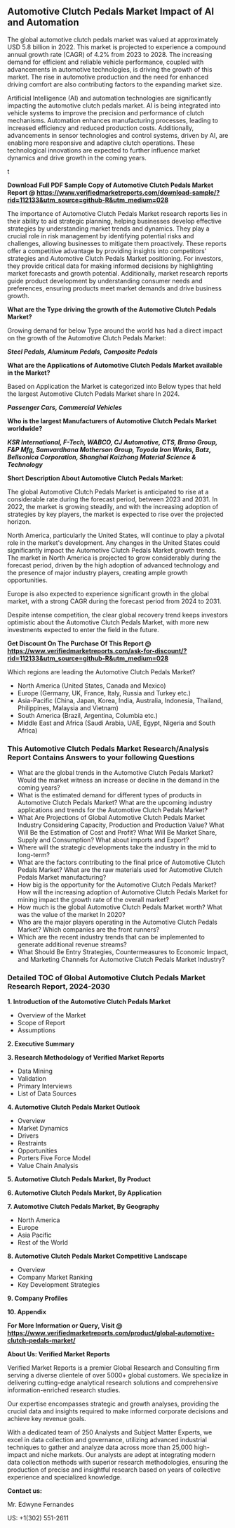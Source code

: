 <h2>Automotive Clutch Pedals Market Impact of AI and Automation</h2><p>The global automotive clutch pedals market was valued at approximately USD 5.8 billion in 2022. This market is projected to experience a compound annual growth rate (CAGR) of 4.2% from 2023 to 2028. The increasing demand for efficient and reliable vehicle performance, coupled with advancements in automotive technologies, is driving the growth of this market. The rise in automotive production and the need for enhanced driving comfort are also contributing factors to the expanding market size.</p><p>Artificial Intelligence (AI) and automation technologies are significantly impacting the automotive clutch pedals market. AI is being integrated into vehicle systems to improve the precision and performance of clutch mechanisms. Automation enhances manufacturing processes, leading to increased efficiency and reduced production costs. Additionally, advancements in sensor technologies and control systems, driven by AI, are enabling more responsive and adaptive clutch operations. These technological innovations are expected to further influence market dynamics and drive growth in the coming years.</p>t</p><p id="" class=""><strong>Download Full PDF Sample Copy of Automotive Clutch Pedals Market Report @ <a href="https://www.verifiedmarketreports.com/download-sample/?rid=112133&utm_source=github-R&utm_medium=028" target="_blank">https://www.verifiedmarketreports.com/download-sample/?rid=112133&utm_source=github-R&utm_medium=028</a></strong></p><p>The importance of&nbsp;Automotive Clutch Pedals Market research reports lies in their ability to aid strategic planning, helping businesses develop effective strategies by understanding market trends and dynamics. They play a crucial role in risk management by identifying potential risks and challenges, allowing businesses to mitigate them proactively. These reports offer a competitive advantage by providing insights into competitors' strategies and Automotive Clutch Pedals Market positioning. For investors, they provide critical data for making informed decisions by highlighting market forecasts and growth potential. Additionally, market research reports guide product development by understanding consumer needs and preferences, ensuring products meet market demands and drive business growth.</p><p><strong>What are the&nbsp;Type driving the growth of the Automotive Clutch Pedals Market?</strong></p><p id="" class="">Growing demand for below Type around the world has had a direct impact on the growth of the Automotive Clutch Pedals Market:</p><em><strong>Steel Pedals, Aluminum Pedals, Composite Pedals</strong></em></p><strong>What are the&nbsp;Applications&nbsp;of Automotive Clutch Pedals Market available in the Market?</strong></p><p id="" class="">Based on Application the Market is categorized into Below types that held the largest Automotive Clutch Pedals Market share In 2024.</p><em><strong>Passenger Cars, Commercial Vehicles</strong></em></p><strong>Who is the largest Manufacturers of Automotive Clutch Pedals Market worldwide?</strong></p><p><em><strong>KSR International, F-Tech, WABCO, CJ Automotive, CTS, Brano Group, F&P Mfg, Samvardhana Motherson Group, Toyoda Iron Works, Batz, Bellsonica Corporation, Shanghai Kaizhong Material Science & Technology</strong></em></p><p id="" class=""><strong>Short Description About Automotive Clutch Pedals Market:</strong></p><p>The global Automotive Clutch Pedals Market is anticipated to rise at a considerable rate during the forecast period, between 2023 and 2031. In 2022, the market is growing steadily, and with the increasing adoption of strategies by key players, the market is expected to rise over the projected horizon.</p><p>North America, particularly the United States, will continue to play a pivotal role in the market's development. Any changes in the United States could significantly impact the Automotive Clutch Pedals Market growth trends. The market in North America is projected to grow considerably during the forecast period, driven by the high adoption of advanced technology and the presence of major industry players, creating ample growth opportunities.</p><p>Europe is also expected to experience significant growth in the global market, with a strong CAGR during the forecast period from 2024 to 2031.</p><p>Despite intense competition, the clear global recovery trend keeps investors optimistic about the Automotive Clutch Pedals Market, with more new investments expected to enter the field in the future.</p><p id="" class=""><strong>Get Discount On The Purchase Of This Report @ <a href="https://www.verifiedmarketreports.com/ask-for-discount/?rid=112133&utm_source=github-R&utm_medium=028" target="_blank">https://www.verifiedmarketreports.com/ask-for-discount/?rid=112133&utm_source=github-R&utm_medium=028</a></strong></p>Which regions are leading the Automotive Clutch Pedals Market?</p><ul><li>North America (United States, Canada and Mexico)</li><li>Europe (Germany, UK, France, Italy, Russia and Turkey etc.)</li><li>Asia-Pacific (China, Japan, Korea, India, Australia, Indonesia, Thailand, Philippines, Malaysia and Vietnam)</li><li>South America (Brazil, Argentina, Columbia etc.)</li><li>Middle East and Africa (Saudi Arabia, UAE, Egypt, Nigeria and South Africa)</li></ul><h3 id="" class="">This Automotive Clutch Pedals Market Research/Analysis Report Contains Answers to your following Questions</h3><ul><li>What are the global trends in the Automotive Clutch Pedals Market? Would the market witness an increase or decline in the demand in the coming years?</li><li>What is the estimated demand for different types of products in Automotive Clutch Pedals Market? What are the upcoming industry applications and trends for the Automotive Clutch Pedals Market?</li><li>What Are Projections of Global Automotive Clutch Pedals Market Industry Considering Capacity, Production and Production Value? What Will Be the Estimation of Cost and Profit? What Will Be Market Share, Supply and Consumption? What about imports and Export?</li><li>Where will the strategic developments take the industry in the mid to long-term?</li><li>What are the factors contributing to the final price of Automotive Clutch Pedals Market? What are the raw materials used for Automotive Clutch Pedals Market manufacturing?</li><li>How big is the opportunity for the Automotive Clutch Pedals Market? How will the increasing adoption of Automotive Clutch Pedals Market for mining impact the growth rate of the overall market?</li><li>How much is the global Automotive Clutch Pedals Market worth? What was the value of the market In 2020?</li><li>Who are the major players operating in the Automotive Clutch Pedals Market? Which companies are the front runners?</li><li>Which are the recent industry trends that can be implemented to generate additional revenue streams?</li><li>What Should Be Entry Strategies, Countermeasures to Economic Impact, and Marketing Channels for Automotive Clutch Pedals Market Industry?</li></ul><h3 id="" class="">Detailed TOC of Global Automotive Clutch Pedals Market Research Report, 2024-2030</h3><p id="" class=""><strong>1. Introduction of the Automotive Clutch Pedals Market</strong></p><ul><li>Overview of the Market</li><li>Scope of Report</li><li>Assumptions</li></ul><p id="" class=""><strong>2. Executive Summary</strong></p><p id="" class=""><strong>3. Research Methodology of Verified Market Reports</strong></p><ul><li>Data Mining</li><li>Validation</li><li>Primary Interviews</li><li>List of Data Sources</li></ul><p id="" class=""><strong>4. Automotive Clutch Pedals Market Outlook</strong></p><ul><li>Overview</li><li>Market Dynamics</li><li>Drivers</li><li>Restraints</li><li>Opportunities</li><li>Porters Five Force Model</li><li>Value Chain Analysis</li></ul><p id="" class=""><strong>5. Automotive Clutch Pedals Market, By Product</strong></p><p id="" class=""><strong>6. Automotive Clutch Pedals Market, By Application</strong></p><p id="" class=""><strong>7. Automotive Clutch Pedals Market, By Geography</strong></p><ul><li>North America</li><li>Europe</li><li>Asia Pacific</li><li>Rest of the World</li></ul><p id="" class=""><strong>8. Automotive Clutch Pedals Market Competitive Landscape</strong></p><ul><li>Overview</li><li>Company Market Ranking</li><li>Key Development Strategies</li></ul><p id="" class=""><strong>9. Company Profiles</strong></p><p id="" class=""><strong>10. Appendix</strong></p><p id="" class=""><strong>For More Information or Query, Visit @ <a href="https://www.verifiedmarketreports.com/product/global-automotive-clutch-pedals-market/" target="_blank">https://www.verifiedmarketreports.com/product/global-automotive-clutch-pedals-market/</a></strong></p><p id="" class=""><strong>About Us: Verified Market Reports</strong></p><p id="" class="">Verified Market Reports is a premier Global Research and Consulting firm serving a diverse clientele of over 5000+ global customers. We specialize in delivering cutting-edge analytical research solutions and comprehensive information-enriched research studies.</p><p id="" class="">Our expertise encompasses strategic and growth analyses, providing the crucial data and insights required to make informed corporate decisions and achieve key revenue goals.</p><p id="" class="">With a dedicated team of 250 Analysts and Subject Matter Experts, we excel in data collection and governance, utilizing advanced industrial techniques to gather and analyze data across more than 25,000 high-impact and niche markets. Our analysts are adept at integrating modern data collection methods with superior research methodologies, ensuring the production of precise and insightful research based on years of collective experience and specialized knowledge.</p><p id="" class=""><strong>Contact us:</strong></p><p id="" class="">Mr. Edwyne Fernandes</p><p id="" class="">US: +1(302) 551-2611</p>